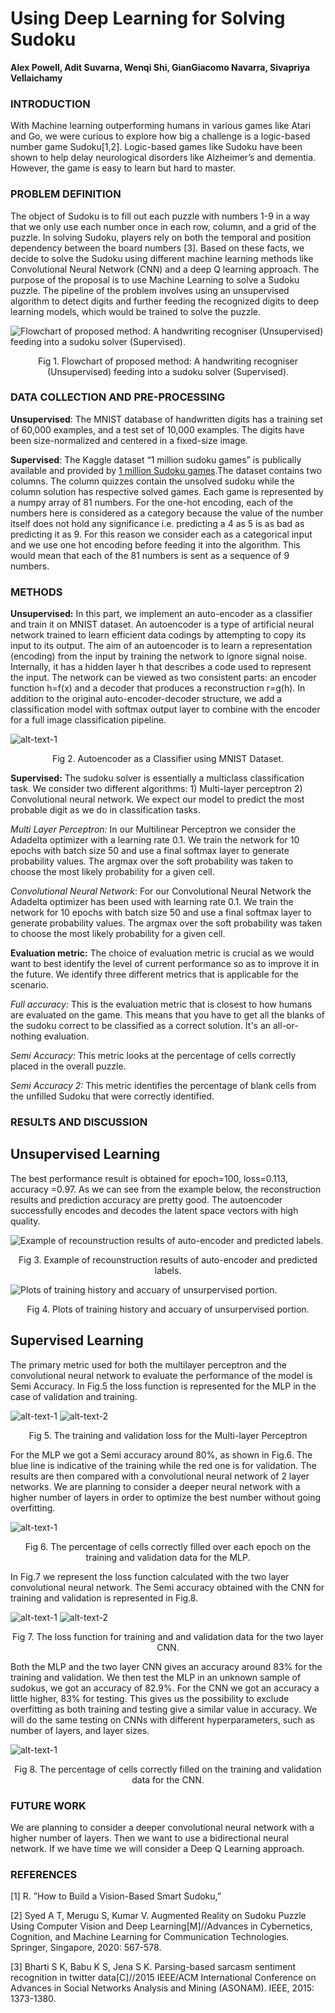 # Using Deep Learning for Solving Sudoku

**Alex Powell, Adit Suvarna, Wenqi Shi, GianGiacomo Navarra, Sivapriya Vellaichamy**

### INTRODUCTION

With Machine learning outperforming humans in various games like Atari and Go, we were curious to explore how big a challenge is a logic-based number game Sudoku[1,2]. Logic-based games like Sudoku have been shown to help delay neurological disorders like Alzheimer’s and dementia. However, the game is easy to learn but hard to master.

### PROBLEM DEFINITION

The object of Sudoku is to fill out each puzzle with numbers 1-9 in a way that we only use each number once in each row, column, and a grid of the puzzle. In solving Sudoku, players rely on both the temporal and position dependency between the board numbers [3]. Based on these facts, we decide to solve the Sudoku using different machine learning methods like Convolutional Neural Network (CNN) and a deep Q learning approach. The purpose of the proposal is to use Machine Learning to solve a Sudoku puzzle. The pipeline of the problem involves using an unsupervised algorithm to detect digits and further feeding the recognized digits to deep learning models, which would be trained to solve the puzzle.

![](fig_overview.PNG "Flowchart of proposed method: A handwriting recogniser (Unsupervised) feeding into a sudoku solver (Supervised).")
<center>
    Fig 1. Flowchart of proposed method: A handwriting recogniser (Unsupervised) feeding into a sudoku solver (Supervised).
</center>

### DATA COLLECTION AND PRE-PROCESSING

**Unsupervised**: The MNIST database of handwritten digits has a training set of 60,000 examples, and a test set of 10,000 examples. The digits have been size-normalized and centered in a fixed-size image.

**Supervised**: The Kaggle dataset “1 million sudoku games” is publically  available and provided by [1 million Sudoku games](https://www.kaggle.com/bryanpark/sudoku).The dataset contains two columns. The column quizzes contain the unsolved sudoku while the column solution has respective solved games. Each game is represented by a numpy array of 81 numbers. For the one-hot encoding, each of the numbers here is considered as a category because the value of the number itself does not hold any significance i.e. predicting a 4 as 5 is as bad as predicting it as 9. For this reason we consider each as a categorical input and we use one hot encoding before feeding it into the algorithm. This would mean that each of the 81 numbers is sent as a sequence of 9 numbers. 


### METHODS

**Unsupervised:** In this part, we implement an auto-encoder as a classifier and train it on MNIST dataset. An autoencoder is a type of artificial neural network trained to learn efficient data codings by attempting to copy its input to its output. The aim of an autoencoder is to learn a representation (encoding) from the input by training the network to ignore signal noise. Internally, it has a hidden layer h that describes a code used to represent the input. The network can be viewed as two consistent parts: an encoder function h=f(x) and a decoder that produces a reconstruction r=g(h). In addition to the original auto-encoder-decoder structure, we add a classification model with softmax output layer to combine with the encoder for a full image classification pipeline.

![alt-text-1](fig_us_1.png "Autoencoder as a Classifier using MNIST Dataset.")
<center>
    Fig 2. Autoencoder as a Classifier using MNIST Dataset.
</center>

**Supervised:** The sudoku solver is essentially a multiclass classification task. We consider two different algorithms: 1) Multi-layer perceptron 2) Convolutional neural network. We expect our model to predict the most probable digit as we do in classification tasks. 

*Multi Layer Perceptron:* In our Multilinear Perceptron we consider the Adadelta optimizer with a learning rate 0.1. We train the network for 10 epochs  with batch size 50 and  use a final softmax layer to generate probability values. The argmax over the soft probability was taken to choose the most likely probability for a given cell. 

*Convolutional Neural Network*: For our Convolutional Neural Network the Adadelta optimizer has been used with learning rate 0.1. We train the network for 10 epochs  with batch size 50 and  use a final softmax layer to generate probability values. The argmax over the soft probability was taken to choose the most likely probability for a given cell. 

**Evaluation metric:**
The choice of evaluation metric is crucial as we would want to best identify the level of current performance so as to improve it in the future. We identify three different metrics that is applicable for the scenario.

_Full accuracy:_ This is the evaluation metric that is closest to how humans are evaluated on the game. This means that you have to get all the blanks of the sudoku correct to be classified as a correct solution. It's an all-or-nothing evaluation. 

_Semi Accuracy:_ This metric looks at the percentage of cells correctly placed in the overall puzzle.

_Semi Accuracy 2:_ This metric identifies the percentage of blank cells from the unfilled Sudoku that were correctly identified.



### RESULTS AND DISCUSSION

## Unsupervised Learning 
The best performance result is obtained for epoch=100, loss=0.113, accuracy =0.97. As we can see from the example below, the reconstruction results and prediction accuracy are pretty good. The autoencoder successfully encodes and decodes the latent space vectors with high quality. 

![](fig_us_2.png "Example of recounstruction results of auto-encoder and predicted labels.")
<center>
    Fig 3. Example of recounstruction results of auto-encoder and predicted labels.
</center>


![](fig_us_3.png "Plots of training history and accuary of unsurpervised portion.")
<center>
    Fig 4. Plots of training history and accuary of unsurpervised portion.
</center>


## Supervised Learning
The primary metric used for both the multilayer perceptron and the convolutional neural network to evaluate the performance of the model is Semi Accuracy. In Fig.5 the loss function is represented for the MLP in the case of validation and training. 

![alt-text-1](fig_s_1_1.png "The training loss for the Multi-layer Perceptron.")
![alt-text-2](fig_s_1_2.PNG "The validation loss for the Multi-layer Perceptron.")
<center>
    Fig 5. The training and validation loss for the Multi-layer Perceptron
</center>

For the MLP we got a Semi accuracy around 80%, as shown in Fig.6. The blue line is indicative of the training while the red one is for validation. The results are then compared with a convolutional neural network  of 2 layer networks. We are planning to consider a deeper neural network with a higher number of layers  in order to optimize the best number without going overfitting.

![alt-text-1](fig_s_2.PNG)
<center>
    Fig 6. The percentage of cells correctly filled over each epoch on the training and validation data for the MLP.
</center>

In Fig.7 we represent the loss function calculated with the two layer convolutional neural network.  The Semi accuracy obtained with the CNN for training and validation is represented in Fig.8.

![alt-text-1](fig_s_3_1.PNG )
![alt-text-2](fig_s_3_2.PNG)
<center>
    Fig 7. The loss function for training and and validation data for the two layer CNN.
</center>

Both the MLP and the two layer CNN  gives an accuracy around 83%  for the training and validation. We then test the MLP in an unknown sample of sudokus, we got an accuracy of 82.9%. For the CNN we got an accuracy a little higher, 83% for testing. This gives us the possibility to exclude overfitting as both training and testing give a similar value in accuracy. We will do the same testing on CNNs with different hyperparameters, such as number of layers, and layer sizes.

![alt-text-1](fig_s_4.PNG)
<center>
    Fig 8. The percentage of cells correctly filled on the training and validation data for the CNN.
</center>

### FUTURE WORK
We are planning to consider a deeper convolutional neural network with a higher number of layers. Then we want to use a bidirectional neural network. If we have time we will consider a Deep Q Learning approach.

### REFERENCES
[1] R. ”How to Build a Vision-Based Smart Sudoku,”

[2] Syed A T, Merugu S, Kumar V. Augmented Reality on Sudoku Puzzle Using Computer Vision and Deep Learning[M]//Advances in Cybernetics, Cognition, and Machine Learning for Communication Technologies. Springer, Singapore, 2020: 567-578.

[3] Bharti S K, Babu K S, Jena S K. Parsing-based sarcasm sentiment recognition in twitter data[C]//2015 IEEE/ACM International Conference on Advances in Social Networks Analysis and Mining (ASONAM). IEEE, 2015: 1373-1380.
